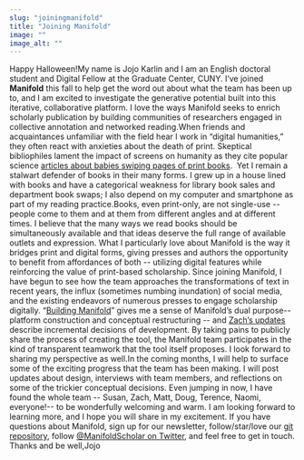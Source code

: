```yaml
---
slug: "joiningmanifold"
title: "Joining Manifold"
image: ""
image_alt: ""
---
```




<!--truncate-->

Happy Halloween!My name is Jojo Karlin and I am an English doctoral student and Digital Fellow at the Graduate Center, CUNY. I’ve joined **Manifold** this fall to help get the word out about what the team has been up to, and I am excited to investigate the generative potential built into this iterative, collaborative platform. I love the ways Manifold seeks to enrich scholarly publication by building communities of researchers engaged in collective annotation and networked reading.When friends and acquaintances unfamiliar with the field hear I work in “digital humanities,” they often react with anxieties about the death of print. Skeptical bibliophiles lament the impact of screens on humanity as they cite popular science [articles about babies swiping pages of print books](https://www.psychologytoday.com/blog/behind-online-behavior/201604/is-what-screen-time-really-does-kids-brains). &nbsp;Yet I remain a stalwart defender of books in their many forms. I grew up in a house lined with books and have a categorical weakness for library book sales and department book swaps; I also depend on my computer and smartphone as part of my reading practice.Books, even print-only, are not single-use -- people come to them and at them from different angles and at different times. I believe that the many ways we read books should be simultaneously available and that ideas deserve the full range of available outlets and expression. What I particularly love about Manifold is the way it bridges print and digital forms, giving presses and authors the opportunity to benefit from affordances of both -- utilizing digital features while reinforcing the value of print-based scholarship. Since joining Manifold, I have begun to see how the team approaches the transformations of text in recent years, the influx (sometimes numbing inundation) of social media, and the existing endeavors of numerous presses to engage scholarship digitally. “[Building Manifold](http://manifold.umn.edu/2015/10/22/building-manifold/)” gives me a sense of Manifold’s dual purpose-- platform construction and conceptual restructuring -- and [Zach’s updates](http://manifold.umn.edu/2016/10/24/this-week-in-manifold-project-detail-improvements/) describe incremental decisions of development. By taking pains to publicly share the process of creating the tool, the Manifold team participates in the kind of transparent teamwork that the tool itself proposes. I look forward to sharing my perspective as well.In the coming months, I will help to surface some of the exciting progress that the team has been making. I will post updates about design, interviews with team members, and reflections on some of the trickier conceptual decisions. Even jumping in now, I have found the whole team -- Susan, Zach, Matt, Doug, Terence, Naomi, everyone!-- to be wonderfully welcoming and warm. I am looking forward to learning more, and I hope you will share in my excitement. If you have questions about Manifold, sign up for our newsletter, follow/star/love our [git repository](https://github.com/ManifoldScholar/manifold), follow [@ManifoldScholar on Twitter](https://twitter.com/ManifoldScholar), and feel free to get in touch. Thanks and be well,Jojo

